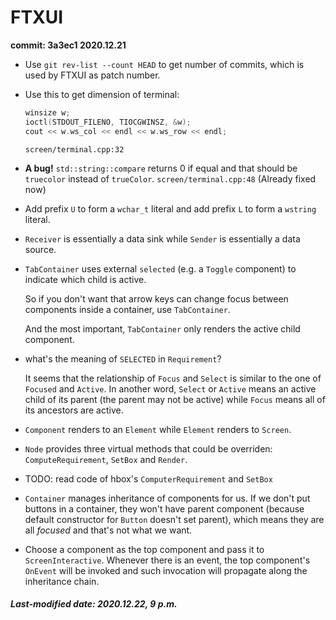 # FTXUI

**commit: 3a3ec1 2020.12.21**

+ Use `git rev-list --count HEAD` to get number of commits, which is used by FTXUI as patch number.

+ Use this to get dimension of terminal:

  ```c++
  winsize w;
  ioctl(STDOUT_FILENO, TIOCGWINSZ, &w);
  cout << w.ws_col << endl << w.ws_row << endl;
  ```

  `screen/terminal.cpp:32`

+ **A bug!** `std::string::compare` returns 0 if equal and that should be `truecolor` instead of `trueColor`. `screen/terminal.cpp:48` (Already fixed now)

+ Add prefix `U` to form a `wchar_t` literal and add prefix `L` to form a `wstring` literal.

+ `Receiver` is essentially a data sink while `Sender` is essentially a data source.

+ `TabContainer` uses external `selected` (e.g. a `Toggle` component) to indicate which child is active.

  So if you don't want that arrow keys can change focus between components inside a container, use `TabContainer`.

  And the most important, `TabContainer` only renders the active child component.

+ what's the meaning of `SELECTED` in `Requirement`? 

  It seems that the relationship of `Focus` and `Select` is similar to the one of `Focused` and `Active`. In another word, `Select` or `Active` means an active child of its parent (the parent may not be active) while `Focus` means all of its ancestors are active.

+ `Component` renders to an `Element` while `Element` renders to `Screen`.

+ `Node` provides three virtual methods that could be overriden: `ComputeRequirement`, `SetBox` and `Render`.

+ TODO: read code of hbox's `ComputerRequirement` and `SetBox`

+ `Container` manages inheritance of components for us. If we don't put buttons in a container, they won't have parent component (because default constructor for `Button` doesn't set parent), which means they are all *focused* and that's not what we want.

+ Choose a component as the top component and pass it to `ScreenInteractive`. Whenever there is an event, the top component's `OnEvent` will be invoked and such invocation will propagate along the inheritance chain.

##### Last-modified date: 2020.12.22, 9 p.m.
